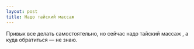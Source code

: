 ```yaml
---
layout: post 
title: Надо тайский массаж  
--- 
```

Привык все делать самостоятельно, но сейчас надо тайский массаж , а куда обратиться — не знаю.